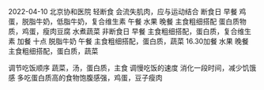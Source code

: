 
2022-04-10
北京协和医院 轻断食  会流失肌肉，应与运动结合
断食日
早餐  鸡蛋，脱脂牛奶，低脂牛奶，复合维生素
午餐  水果
晚餐 主食粗细搭配  蛋白质物质，鸡蛋，瘦肉豆腐    水煮蔬菜
非断食日
早餐 主食粗细搭配，蛋白质，复合维生素
加餐  十点  脱脂牛奶
午餐  主食粗细搭配，蛋白质，蔬菜
16.30加餐  水果
晚餐  主食粗细搭配，蛋白质，蔬菜

调节吃饭顺序  蔬菜，汤，蛋白质，主食
调慢吃饭的速度  消化一段时间，减少饥饿感
多吃蛋白质高的食物饱腹感强，鸡蛋，豆子瘦肉
